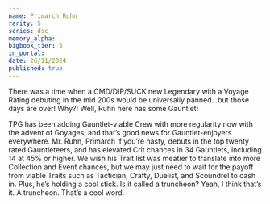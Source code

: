 ```yaml
---
name: Primarch Ruhn
rarity: 5
series: dsc
memory_alpha:
bigbook_tier: 5
in_portal:
date: 26/11/2024
published: true
---
```


There was a time when a CMD/DIP/SUCK new Legendary with a Voyage Rating debuting in the mid 200s would be universally panned…but those days are over! Why?! Well, Ruhn here has some Gauntlet! 

TPG has been adding Gauntlet-viable Crew with more regularity now with the advent of Goyages, and that’s good news for Gauntlet-enjoyers everywhere. Mr. Ruhn, Primarch if you’re nasty, debuts in the top twenty rated Gauntleteers, and has elevated Crit chances in 34 Gauntlets, including 14 at 45% or higher. We wish his Trait list was meatier to translate into more Collection and Event chances, but we may just need to wait for the payoff from viable Traits such as Tactician, Crafty, Duelist, and Scoundrel to cash in. Plus, he’s holding a cool stick. Is it called a truncheon? Yeah, I think that’s it. A truncheon. That’s a cool word.
